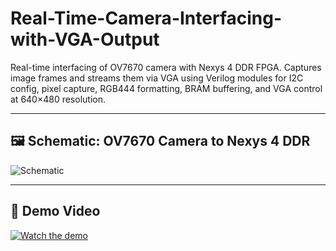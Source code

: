 # Real-Time-Camera-Interfacing-with-VGA-Output

Real-time interfacing of OV7670 camera with Nexys 4 DDR FPGA. Captures image frames and streams them via VGA using Verilog modules for I2C config, pixel capture, RGB444 formatting, BRAM buffering, and VGA control at 640×480 resolution.

---

## 🖼️ Schematic: OV7670 Camera to Nexys 4 DDR

![Schematic](https://drive.google.com/uc?export=view&id=1igqPTyH-y14V4sYCQkq3wAp6AzdOWpbL)

---

## 🎥 Demo Video

[![Watch the demo](https://via.placeholder.com/600x300.png?text=Click+to+Watch+Demo+Video)](https://drive.google.com/file/d/1zA7fl74_NztU4j9xeE6wbZOOQCIwPOf_/view?usp=sharing)
